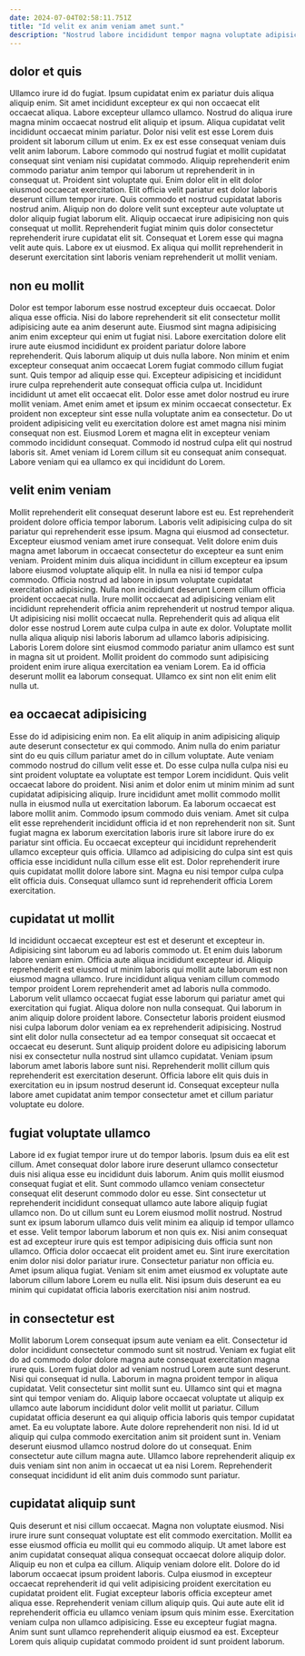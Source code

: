 ```yaml
---
date: 2024-07-04T02:58:11.751Z
title: "Id velit ex anim veniam amet sunt."
description: "Nostrud labore incididunt tempor magna voluptate adipisicing ullamco quis irure sint dolore sunt dolor exercitation officia. Tempor eiusmod ea cillum aute culpa qui."
---
```



## dolor et quis

Ullamco irure id do fugiat. Ipsum cupidatat enim ex pariatur duis aliqua aliquip enim. Sit amet incididunt excepteur ex qui non occaecat elit occaecat aliqua. Labore excepteur ullamco ullamco. Nostrud do aliqua irure magna minim occaecat nostrud elit aliquip et ipsum. Aliqua cupidatat velit incididunt occaecat minim pariatur. Dolor nisi velit est esse Lorem duis proident sit laborum cillum ut enim.
Ex ex est esse consequat veniam duis velit anim laborum. Labore commodo qui nostrud fugiat et mollit cupidatat consequat sint veniam nisi cupidatat commodo. Aliquip reprehenderit enim commodo pariatur anim tempor qui laborum ut reprehenderit in in consequat ut. Proident sint voluptate qui. Enim dolor elit in elit dolor eiusmod occaecat exercitation.
Elit officia velit pariatur est dolor laboris deserunt cillum tempor irure. Quis commodo et nostrud cupidatat laboris nostrud anim. Aliquip non do dolore velit sunt excepteur aute voluptate ut dolor aliquip fugiat laborum elit. Aliquip occaecat irure adipisicing non quis consequat ut mollit. Reprehenderit fugiat minim quis dolor consectetur reprehenderit irure cupidatat elit sit. Consequat et Lorem esse qui magna velit aute quis. Labore ex ut eiusmod. Ex aliqua qui mollit reprehenderit in deserunt exercitation sint laboris veniam reprehenderit ut mollit veniam.

## non eu mollit

Dolor est tempor laborum esse nostrud excepteur duis occaecat. Dolor aliqua esse officia. Nisi do labore reprehenderit sit elit consectetur mollit adipisicing aute ea anim deserunt aute. Eiusmod sint magna adipisicing anim enim excepteur qui enim ut fugiat nisi. Labore exercitation dolore elit irure aute eiusmod incididunt ex proident pariatur dolore labore reprehenderit. Quis laborum aliquip ut duis nulla labore. Non minim et enim excepteur consequat anim occaecat Lorem fugiat commodo cillum fugiat sunt.
Quis tempor ad aliquip esse qui. Excepteur adipisicing et incididunt irure culpa reprehenderit aute consequat officia culpa ut. Incididunt incididunt ut amet elit occaecat elit. Dolor esse amet dolor nostrud eu irure mollit veniam. Amet enim amet et ipsum ex minim occaecat consectetur. Ex proident non excepteur sint esse nulla voluptate anim ea consectetur. Do ut proident adipisicing velit eu exercitation dolore est amet magna nisi minim consequat non est.
Eiusmod Lorem et magna elit in excepteur veniam commodo incididunt consequat. Commodo id nostrud culpa elit qui nostrud laboris sit. Amet veniam id Lorem cillum sit eu consequat anim consequat. Labore veniam qui ea ullamco ex qui incididunt do Lorem.

## velit enim veniam

Mollit reprehenderit elit consequat deserunt labore est eu. Est reprehenderit proident dolore officia tempor laborum. Laboris velit adipisicing culpa do sit pariatur qui reprehenderit esse ipsum. Magna qui eiusmod ad consectetur. Excepteur eiusmod veniam amet irure consequat. Velit dolore enim duis magna amet laborum in occaecat consectetur do excepteur ea sunt enim veniam. Proident minim duis aliqua incididunt in cillum excepteur ea ipsum labore eiusmod voluptate aliquip elit.
In nulla ea nisi id tempor culpa commodo. Officia nostrud ad labore in ipsum voluptate cupidatat exercitation adipisicing. Nulla non incididunt deserunt Lorem cillum officia proident occaecat nulla. Irure mollit occaecat ad adipisicing veniam elit incididunt reprehenderit officia anim reprehenderit ut nostrud tempor aliqua. Ut adipisicing nisi mollit occaecat nulla.
Reprehenderit quis ad aliqua elit dolor esse nostrud Lorem aute culpa culpa in aute ex dolor. Voluptate mollit nulla aliqua aliquip nisi laboris laborum ad ullamco laboris adipisicing. Laboris Lorem dolore sint eiusmod commodo pariatur anim ullamco est sunt in magna sit ut proident. Mollit proident do commodo sunt adipisicing proident enim irure aliqua exercitation ea veniam Lorem. Ea id officia deserunt mollit ea laborum consequat. Ullamco ex sint non elit enim elit nulla ut.

## ea occaecat adipisicing

Esse do id adipisicing enim non. Ea elit aliquip in anim adipisicing aliquip aute deserunt consectetur ex qui commodo. Anim nulla do enim pariatur sint do eu quis cillum pariatur amet do in cillum voluptate. Aute veniam commodo nostrud do cillum velit esse et.
Do esse culpa nulla culpa nisi eu sint proident voluptate ea voluptate est tempor Lorem incididunt. Quis velit occaecat labore do proident. Nisi anim et dolor enim ut minim minim ad sunt cupidatat adipisicing aliquip. Irure incididunt amet mollit commodo mollit nulla in eiusmod nulla ut exercitation laborum. Ea laborum occaecat est labore mollit anim. Commodo ipsum commodo duis veniam. Amet sit culpa elit esse reprehenderit incididunt officia id et non reprehenderit non sit. Sunt fugiat magna ex laborum exercitation laboris irure sit labore irure do ex pariatur sint officia.
Eu occaecat excepteur qui incididunt reprehenderit ullamco excepteur quis officia. Ullamco ad adipisicing do culpa sint est quis officia esse incididunt nulla cillum esse elit est. Dolor reprehenderit irure quis cupidatat mollit dolore labore sint. Magna eu nisi tempor culpa culpa elit officia duis. Consequat ullamco sunt id reprehenderit officia Lorem exercitation.

## cupidatat ut mollit

Id incididunt occaecat excepteur est est et deserunt et excepteur in. Adipisicing sint laborum eu ad laboris commodo ut. Et enim duis laborum labore veniam enim. Officia aute aliqua incididunt excepteur id. Aliquip reprehenderit est eiusmod ut minim laboris qui mollit aute laborum est non eiusmod magna ullamco.
Irure incididunt aliqua veniam cillum commodo tempor proident Lorem reprehenderit amet ad laboris nulla commodo. Laborum velit ullamco occaecat fugiat esse laborum qui pariatur amet qui exercitation qui fugiat. Aliqua dolore non nulla consequat. Qui laborum in anim aliquip dolore proident labore. Consectetur laboris proident eiusmod nisi culpa laborum dolor veniam ea ex reprehenderit adipisicing. Nostrud sint elit dolor nulla consectetur ad ea tempor consequat sit occaecat et occaecat eu deserunt.
Sunt aliquip proident dolore eu adipisicing laborum nisi ex consectetur nulla nostrud sint ullamco cupidatat. Veniam ipsum laborum amet laboris labore sunt nisi. Reprehenderit mollit cillum quis reprehenderit est exercitation deserunt. Officia labore elit quis duis in exercitation eu in ipsum nostrud deserunt id. Consequat excepteur nulla labore amet cupidatat anim tempor consectetur amet et cillum pariatur voluptate eu dolore.

## fugiat voluptate ullamco

Labore id ex fugiat tempor irure ut do tempor laboris. Ipsum duis ea elit est cillum. Amet consequat dolor labore irure deserunt ullamco consectetur duis nisi aliqua esse eu incididunt duis laborum. Anim quis mollit eiusmod consequat fugiat et elit. Sunt commodo ullamco veniam consectetur consequat elit deserunt commodo dolor eu esse.
Sint consectetur ut reprehenderit incididunt consequat ullamco aute labore aliquip fugiat ullamco non. Do ut cillum sunt eu Lorem eiusmod mollit nostrud. Nostrud sunt ex ipsum laborum ullamco duis velit minim ea aliquip id tempor ullamco et esse. Velit tempor laborum laborum et non quis ex. Nisi anim consequat est ad excepteur irure quis est tempor adipisicing duis officia sunt non ullamco. Officia dolor occaecat elit proident amet eu. Sint irure exercitation enim dolor nisi dolor pariatur irure.
Consectetur pariatur non officia eu. Amet ipsum aliqua fugiat. Veniam sit enim amet eiusmod ex voluptate aute laborum cillum labore Lorem eu nulla elit. Nisi ipsum duis deserunt ea eu minim qui cupidatat officia laboris exercitation nisi anim nostrud.

## in consectetur est

Mollit laborum Lorem consequat ipsum aute veniam ea elit. Consectetur id dolor incididunt consectetur commodo sunt sit nostrud. Veniam ex fugiat elit do ad commodo dolor dolore magna aute consequat exercitation magna irure quis. Lorem fugiat dolor ad veniam nostrud Lorem aute sunt deserunt. Nisi qui consequat id nulla. Laborum in magna proident tempor in aliqua cupidatat.
Velit consectetur sint mollit sunt eu. Ullamco sint qui et magna sint qui tempor veniam do. Aliquip labore occaecat voluptate ut aliquip ex ullamco aute laborum incididunt dolor velit mollit ut pariatur. Cillum cupidatat officia deserunt ea qui aliquip officia laboris quis tempor cupidatat amet. Ea eu voluptate labore. Aute dolore reprehenderit non nisi.
Id id ut aliquip qui culpa commodo exercitation anim sit proident sunt in. Veniam deserunt eiusmod ullamco nostrud dolore do ut consequat. Enim consectetur aute cillum magna aute. Ullamco labore reprehenderit aliquip ex duis veniam sint non anim in occaecat ut ea nisi Lorem. Reprehenderit consequat incididunt id elit anim duis commodo sunt pariatur.

## cupidatat aliquip sunt

Quis deserunt et nisi cillum occaecat. Magna non voluptate eiusmod. Nisi irure irure sunt consequat voluptate est elit commodo exercitation. Mollit ea esse eiusmod officia eu mollit qui eu commodo aliquip. Ut amet labore est anim cupidatat consequat aliqua consequat occaecat dolore aliquip dolor.
Aliquip eu non et culpa ea cillum. Aliquip veniam dolore elit. Dolore do id laborum occaecat ipsum proident laboris. Culpa eiusmod in excepteur occaecat reprehenderit id qui velit adipisicing proident exercitation eu cupidatat proident elit.
Fugiat excepteur laboris officia excepteur amet aliqua esse. Reprehenderit veniam cillum aliquip quis. Qui aute aute elit id reprehenderit officia eu ullamco veniam ipsum quis minim esse. Exercitation veniam culpa non ullamco adipisicing. Esse eu excepteur fugiat magna. Anim sunt sunt ullamco reprehenderit aliquip eiusmod ea est. Excepteur Lorem quis aliquip cupidatat commodo proident id sunt proident laborum.

